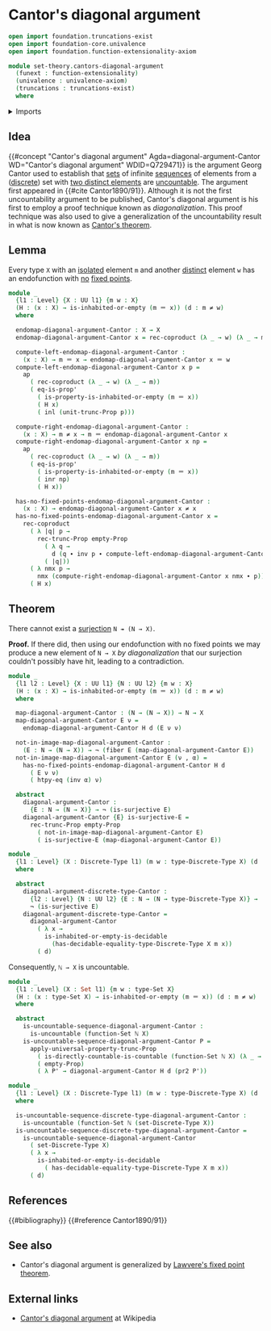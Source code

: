 # Cantor's diagonal argument

```agda
open import foundation.truncations-exist
open import foundation-core.univalence
open import foundation.function-extensionality-axiom

module set-theory.cantors-diagonal-argument
  (funext : function-extensionality)
  (univalence : univalence-axiom)
  (truncations : truncations-exist)
  where
```

<details><summary>Imports</summary>

```agda
open import elementary-number-theory.natural-numbers

open import foundation.action-on-identifications-functions
open import foundation.coproduct-types funext univalence truncations
open import foundation.decidable-types funext univalence truncations
open import foundation.dependent-pair-types
open import foundation.discrete-types funext univalence truncations
open import foundation.identity-types funext
open import foundation.negated-equality funext univalence truncations
open import foundation.negation funext
open import foundation.propositional-truncations funext univalence
open import foundation.sets funext univalence
open import foundation.surjective-maps funext univalence truncations
open import foundation.universe-levels

open import foundation-core.empty-types
open import foundation-core.fibers-of-maps
open import foundation-core.propositions

open import set-theory.countable-sets funext univalence truncations
open import set-theory.uncountable-sets funext univalence truncations
```

</details>

## Idea

{{#concept "Cantor's diagonal argument" Agda=diagonal-argument-Cantor WD="Cantor's diagonal argument" WDID=Q729471}}
is the argument Georg Cantor used to establish that
[sets](foundation-core.sets.md) of infinite [sequences](foundation.sequences.md)
of elements from a ([discrete](foundation-core.discrete-types.md)) set with
[two distinct elements](foundation.pairs-of-distinct-elements.md) are
[uncountable](set-theory.uncountable-sets.md). The argument first appeared in
{{#cite Cantor1890/91}}. Although it is not the first uncountability argument to
be published, Cantor's diagonal argument is his first to employ a proof
technique known as _diagonalization_. This proof technique was also used to give
a generalization of the uncountability result in what is now known as
[Cantor's theorem](foundation.cantors-theorem.md).

## Lemma

Every type `X` with an [isolated](foundation.isolated-elements.md) element `m`
and another [distinct](foundation.negated-equality.md) element `w` has an
endofunction with [no](foundation-core.negation.md)
[fixed points](foundation.fixed-points-endofunctions.md).

```agda
module _
  {l1 : Level} {X : UU l1} {m w : X}
  (H : (x : X) → is-inhabited-or-empty (m ＝ x)) (d : m ≠ w)
  where

  endomap-diagonal-argument-Cantor : X → X
  endomap-diagonal-argument-Cantor x = rec-coproduct (λ _ → w) (λ _ → m) (H x)

  compute-left-endomap-diagonal-argument-Cantor :
    (x : X) → m ＝ x → endomap-diagonal-argument-Cantor x ＝ w
  compute-left-endomap-diagonal-argument-Cantor x p =
    ap
      ( rec-coproduct (λ _ → w) (λ _ → m))
      ( eq-is-prop'
        ( is-property-is-inhabited-or-empty (m ＝ x))
        ( H x)
        ( inl (unit-trunc-Prop p)))

  compute-right-endomap-diagonal-argument-Cantor :
    (x : X) → m ≠ x → m ＝ endomap-diagonal-argument-Cantor x
  compute-right-endomap-diagonal-argument-Cantor x np =
    ap
      ( rec-coproduct (λ _ → w) (λ _ → m))
      ( eq-is-prop'
        ( is-property-is-inhabited-or-empty (m ＝ x))
        ( inr np)
        ( H x))

  has-no-fixed-points-endomap-diagonal-argument-Cantor :
    (x : X) → endomap-diagonal-argument-Cantor x ≠ x
  has-no-fixed-points-endomap-diagonal-argument-Cantor x =
    rec-coproduct
      ( λ |q| p →
        rec-trunc-Prop empty-Prop
          ( λ q →
            d (q ∙ inv p ∙ compute-left-endomap-diagonal-argument-Cantor x q))
          ( |q|))
      ( λ nmx p →
        nmx (compute-right-endomap-diagonal-argument-Cantor x nmx ∙ p))
      ( H x)
```

## Theorem

There cannot exist a [surjection](foundation.surjective-maps.md) `N ↠ (N → X)`.

**Proof.** If there did, then using our endofunction with no fixed points we may
produce a new element of `N → X` _by diagonalization_ that our surjection
couldn't possibly have hit, leading to a contradiction.

```agda
module _
  {l1 l2 : Level} {X : UU l1} {N : UU l2} {m w : X}
  (H : (x : X) → is-inhabited-or-empty (m ＝ x)) (d : m ≠ w)
  where

  map-diagonal-argument-Cantor : (N → (N → X)) → N → X
  map-diagonal-argument-Cantor E ν =
    endomap-diagonal-argument-Cantor H d (E ν ν)

  not-in-image-map-diagonal-argument-Cantor :
    (E : N → (N → X)) → ¬ (fiber E (map-diagonal-argument-Cantor E))
  not-in-image-map-diagonal-argument-Cantor E (ν , α) =
    has-no-fixed-points-endomap-diagonal-argument-Cantor H d
      ( E ν ν)
      ( htpy-eq (inv α) ν)

  abstract
    diagonal-argument-Cantor :
      {E : N → (N → X)} → ¬ (is-surjective E)
    diagonal-argument-Cantor {E} is-surjective-E =
      rec-trunc-Prop empty-Prop
        ( not-in-image-map-diagonal-argument-Cantor E)
        ( is-surjective-E (map-diagonal-argument-Cantor E))

module _
  {l1 : Level} (X : Discrete-Type l1) (m w : type-Discrete-Type X) (d : m ≠ w)
  where

  abstract
    diagonal-argument-discrete-type-Cantor :
      {l2 : Level} {N : UU l2} {E : N → (N → type-Discrete-Type X)} →
      ¬ (is-surjective E)
    diagonal-argument-discrete-type-Cantor =
      diagonal-argument-Cantor
        ( λ x →
          is-inhabited-or-empty-is-decidable
            (has-decidable-equality-type-Discrete-Type X m x))
        ( d)
```

Consequently, `ℕ → X` is uncountable.

```agda
module _
  {l1 : Level} (X : Set l1) {m w : type-Set X}
  (H : (x : type-Set X) → is-inhabited-or-empty (m ＝ x)) (d : m ≠ w)
  where

  abstract
    is-uncountable-sequence-diagonal-argument-Cantor :
      is-uncountable (function-Set ℕ X)
    is-uncountable-sequence-diagonal-argument-Cantor P =
      apply-universal-property-trunc-Prop
        ( is-directly-countable-is-countable (function-Set ℕ X) (λ _ → m) P)
        ( empty-Prop)
        ( λ P' → diagonal-argument-Cantor H d (pr2 P'))

module _
  {l1 : Level} (X : Discrete-Type l1) (m w : type-Discrete-Type X) (d : m ≠ w)
  where

  is-uncountable-sequence-discrete-type-diagonal-argument-Cantor :
    is-uncountable (function-Set ℕ (set-Discrete-Type X))
  is-uncountable-sequence-discrete-type-diagonal-argument-Cantor =
    is-uncountable-sequence-diagonal-argument-Cantor
      ( set-Discrete-Type X)
      ( λ x →
        is-inhabited-or-empty-is-decidable
          ( has-decidable-equality-type-Discrete-Type X m x))
      ( d)
```

## References

{{#bibliography}} {{#reference Cantor1890/91}}

## See also

- Cantor's diagonal argument is generalized by
  [Lawvere's fixed point theorem](foundation.lawveres-fixed-point-theorem.md).

## External links

- [Cantor's diagonal argument](https://en.wikipedia.org/wiki/Cantor%27s_diagonal_argument)
  at Wikipedia
